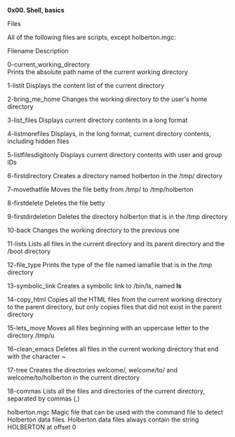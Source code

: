 **0x00. Shell, basics**

Files

All of the following files are scripts, except holberton.mgc:

Filename      	Description

0-current_working_directory 	
Prints the absolute path name of the current working directory

1-listit 	Displays the content list of the current directory

2-bring_me_home 	Changes the working directory to the user's home directory

3-list_files 	Displays current directory contents in a long format

4-listmorefiles 	Displays, in the long format, current directory contents, including hidden files

5-listfilesdigitonly 	Displays current directory contents with user and group IDs

6-firstdirectory 	Creates a directory named holberton in the /tmp/ directory

7-movethatfile 	Moves the file betty from /tmp/ to /tmp/holberton

8-firstdelete 	Deletes the file betty

9-firstdirdeletion 	Deletes the directory holberton that is in the /tmp directory

10-back 	Changes the working directory to the previous one

11-lists 	Lists all files in the current directory and its parent directory and the /boot directory

12-file_type 	Prints the type of the file named iamafile that is in the /tmp directory

13-symbolic_link 	Creates a symbolic link to /bin/ls, named __ls__

14-copy_html 	Copies all the HTML files from the current working directory to the parent directory, but only copies files that did not exist in the parent directory

15-lets_move 	Moves all files beginning with an uppercase letter to the directory /tmp/u

16-clean_emacs 	Deletes all files in the current working directory that end with the character ~

17-tree 	Creates the directories welcome/, welcome/to/ and welcome/to/holberton in the current directory

18-commas 	Lists all the files and directories of the current directory, separated by commas (,)

holberton.mgc 	Magic file that can be used with the command file to detect Holberton data files. Holberton data files always contain the string HOLBERTON at offset 0
